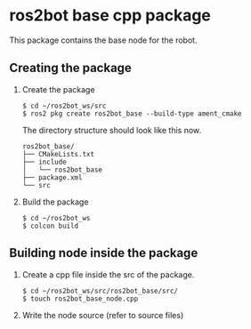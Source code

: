# ros2bot base cpp package

This package contains the base node for the robot.

## Creating the package

1.  Create the package

    ```
    $ cd ~/ros2bot_ws/src
    $ ros2 pkg create ros2bot_base --build-type ament_cmake
    ```

    The directory structure should look like this now.

    ```
    ros2bot_base/
    ├── CMakeLists.txt
    ├── include
    │   └── ros2bot_base
    ├── package.xml
    └── src
    ```

2.  Build the package

    ```
    $ cd ~/ros2bot_ws
    $ colcon build
    ```

## Building node inside the package

1.  Create a cpp file inside the src of the package.

    ```
    $ cd ~/ros2bot_ws/src/ros2bot_base/src/
    $ touch ros2bot_base_node.cpp
    ```

2.  Write the node source (refer to source files)



